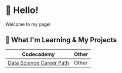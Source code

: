 # 👋 Hello!
Welcome to my page!



## 🌱 What I'm Learning & My Projects

| Codecademy | Other |
| --- | --- |
| [Data Science Career Path](https://github.com/xemycutiex/codecademy_projects) | Other |




<!---
- 👀 I’m interested in ...
- 📫 How to reach me ...
xemycutiex/xemycutiex is a ✨ special ✨ repository because its `README.md` (this file) appears on your GitHub profile.
You can click the Preview link to take a look at your changes.
--->
